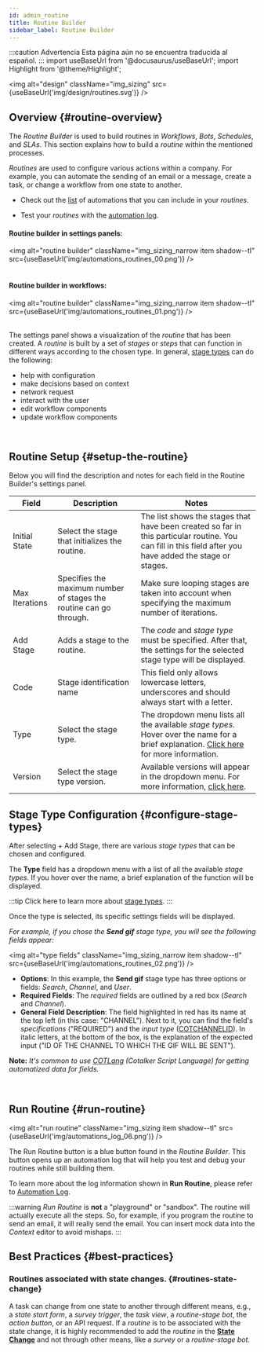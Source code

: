 ```yaml
---
id: admin_routine
title: Routine Builder
sidebar_label: Routine Builder
---
```


:::caution Advertencia
Esta página aún no se encuentra traducida al español.
:::
import useBaseUrl from '@docusaurus/useBaseUrl';
import Highlight from '@theme/Highlight';

<img alt="design" className="img_sizing" src={useBaseUrl('img/design/routines.svg')} />

## Overview {#routine-overview}

The _Routine Builder_ is used to build routines in _Workflows_, _Bots_, _Schedules_, and _SLAs_. This section explains how to build a _routine_ within the mentioned processes.

_Routines_ are used to configure various actions within a company. For example, you can automate the sending of an email or a message, create a task, or change a workflow from one state to another.

- Check out the [list](/docs/documentation/automation/existing_routines#stage-list) of automations that you can include in your _routines_.

- Test your _routines_ with the [automation log](#run-routine).


<div className="alert alert--secondary">

#### Routine builder in settings panels:


<img alt="routine builder" className="img_sizing_narrow item shadow--tl" src={useBaseUrl('img/automations_routines_00.png')} />
<br/>
<br/>

#### Routine builder in workflows:

<img alt="routine builder" className="img_sizing_narrow item shadow--tl" src={useBaseUrl('img/automations_routines_01.png')} />
<br/>
<br/>

The settings panel shows a visualization of the _routine_ that has been created. A _routine_ is built by a set of _stages_ or _steps_ that can function in different ways according to the chosen type. In general, [stage types](#stage-type-list) can do the following:

* help with configuration
* make decisions based on context
* network request
* interact with the user
* edit workflow components
* update workflow components

</div>
<br/>

## Routine Setup {#setup-the-routine}

Below you will find the description and notes for each field in the Routine Builder's settings panel.

| Field | Description | Notes | 
| ---- | ----------- | ----- | 
| Initial State | Select the stage that initializes the routine. | The list shows the stages that have been created so far in this particular routine. You can fill in this field after you have added the stage or stages. |
| Max Iterations | Specifies the maximum number of stages the routine can go through. | Make sure looping stages are taken into account when specifying the maximum number of iterations. |
| Add Stage | Adds a stage to the routine. | The _code_ and _stage type_ must be specified. After that, the settings for the selected stage type will be displayed. |
| Code | Stage identification name | This field only allows lowercase letters, underscores and should always start with a letter.  |
| Type | Select the stage type. | The dropdown menu lists all the available _stage types_. Hover over the name for a brief explanation. [Click here](/docs/documentation/automation/existing_routines#stage-list) for more information. |
| Version | Select the stage type version. | Available versions will appear in the dropdown menu. For more information, [click here](/docs/documentation/automation/existing_routines#stage-type-versions).|

## Stage Type Configuration {#configure-stage-types}
After selecting <span className="badge badge--primary">+ Add Stage</span>, there are various _stage types_ that can be chosen and configured. 

The **Type** field has a dropdown menu with a list of all the available _stage types_. If you hover over the name, a brief explanation of the function will be displayed. 


:::tip
Click here to learn more about [stage types](/docs/documentation/automation/existing_routines).
:::

<div className="alert alert--secondary">

Once the type is selected, its specific settings fields will be displayed.

_For example, if you chose the **Send gif** stage type, you will see the following fields appear:_

<img alt="type fields" className="img_sizing_narrow item shadow--tl" src={useBaseUrl('img/automations_routines_02.png')} />
<br/>

- **Options**: In this example, the **Send gif** stage type has three options or fields: _Search_, _Channel_, and _User_.
- **Required Fields**: The _required_ fields are outlined by a red box (_Search_ and _Channel_).
- **General Field Description**: The field highlighted in red has its name at the top left (in this case: "CHANNEL"). Next to it, you can find the field's _specifications_ ("REQUIRED") and the _input type_ ([COTCHANNELID](/docs/documentation/automation/cotlang/admin_cotlang)). In italic letters, at the bottom of the box, is the explanation of the expected input ("ID OF THE CHANNEL TO WHICH THE GIF WILL BE SENT").

**Note:** _It's common to use [COTLang](/docs/documentation/automation/cotlang/admin_cotlang) (Cotalker Script Language) for getting automatized data for fields._

</div>
<br/>


## Run Routine {#run-routine}

<img alt="run routine" className="img_sizing item shadow--tl" src={useBaseUrl('img/automations_log_06.png')} />
<br/>

The <span className="badge badge--primary">Run Routine</span> button is a blue button found in the *Routine Builder*. This button opens up an automation log that will help you test and debug your routines while still building them.

To learn more about the log information shown in **Run Routine**, please refer to [Automation Log](/docs/documentation/automation/automation_log).

:::warning
*Run Routine* is **not** a "playground" or "sandbox". The routine will actually execute all the steps. So, for example, if you program the routine to send an email, it will really send the email.
You can insert mock data into the *Context* editor to avoid mishaps.
:::

## Best Practices {#best-practices}
### Routines associated with state changes. {#routines-state-change}
A task can change from one state to another through different means, e.g., a _state start form_, a _survey trigger_, the _task view_, a _routine-stage bot_, the _action button_, or an API request. If a _routine_ is to be associated with the state change, it is highly recommended to add the _routine_ in the [**State Change**](/docs/documentation/admin/workflows/settings_panels/create_edit_state#state-changes) and not through other means, like a _survey_ or a _routine-stage bot_.


